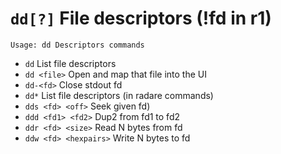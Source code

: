 <!-- TITLE: dd -->

#  `dd[?]` File descriptors (!fd in r1)


```text
Usage: dd Descriptors commands
```


- `dd` List file descriptors
- `dd <file>` Open and map that file into the UI
- `dd-<fd>` Close stdout fd
- `dd*` List file descriptors (in radare commands)
- `dds <fd> <off>` Seek given fd)
- `ddd <fd1> <fd2>` Dup2 from fd1 to fd2
- `ddr <fd> <size>` Read N bytes from fd
- `ddw <fd> <hexpairs>` Write N bytes to fd

<p hidden>dd dd* dds ddd ddr ddw</p>